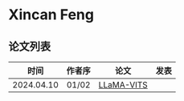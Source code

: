 # Xincan Feng

## 论文列表

| 时间 | 作者序 | 论文 | 发表 |
|:-:|:-:|---|---|
| 2024.04.10 | 01/02 | [LLaMA-VITS](../Models/Speech_LLM/2024.04.10_LLaMA-VITS.md) |